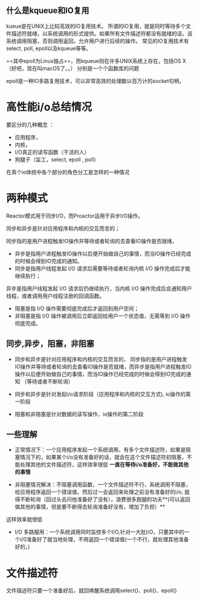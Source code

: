## 什么是kqueue和IO复用
kueue是在UNIX上比较高效的IO复用技术。
所谓的IO复用，就是同时等待多个文件描述符就绪，以系统调用的形式提供。如果所有文件描述符都没有就绪的话，该系统调用阻塞，否则调用返回，允许用户进行后续的操作。
常见的IO复用技术有select, poll, epoll以及kqueue等等。

==其中epoll为Linux独占==，而kqueue则在许多UNIX系统上存在，包括OS X（好吧，现在叫macOS了。。）
分别是一个个函数库的问题


epoll是一种IO多路复用技术，可以非常高效的处理数以百万计的socket句柄，

# 高性能i/o总结情况
要区分的几种概念 ： 
- 应用程序， 
- 内核，
- I/O真正的读写函数（干活的人）
- 狗腿子（监工，select, epoll , poll）

在真个io体统中各个部分的角色分工是怎样的一种情况

# 两种模式
Reactor模式用于同步I/O，而Proactor运用于异步I/O操作。

同步和异步是针对应用程序和内核的交互而言的；


同步指的是用户进程触发IO操作并等待或者轮询的去查看IO操作是否就绪，


- 异步是指用户进程触发IO操作以后便开始做自己的事情，而当IO操作已经完成的时候会得到IO完成的通知。
- 同步是指用户线程发起 I/O 请求后需要等待或者轮询内核 I/O 操作完成后才能继续执行；

异步是指用户线程发起 I/O 请求后仍继续执行，当内核 I/O 操作完成后会通知用户线程，或者调用用户线程注册的回调函数。

- 阻塞是指 I/O 操作需要彻底完成后才返回到用户空间；
- 非阻塞是指 I/O 操作被调用后立即返回给用户一个状态值，无需等到 I/O 操作彻底完成。

## 同步,异步，阻塞，非阻塞


- 同步和异步是针对应用程序和内核的交互而言的，
同步指的是用户进程触发IO操作并等待或者轮询的去查看IO操作是否就绪，而异步是指用户进程触发IO操作以后便开始做自己的事情，而当IO操作已经完成的时候会得到IO完成的通知
（等待或者不断轮询）

- 同步和异步是针对发起i/o请求阶段（应用程序和内核的交互方式), io操作的第一阶段

- 阻塞和非阻塞是针对数据的读写操作，io操作的第二阶段

## 一些理解
- 正常情况下：一个应用程序发起一个系统调用，有多个文件描述符，如果是阻塞情况下的，如果某个i/o没有准备好的话，就会在这个文件描述符初阻塞，不能处理其他的文件描述符，这样效率很低 **一直在等待i/o准备好，不能做其他的事情**

- 非阻塞情况解决：不阻塞调用函数，一个文件描述符不行，系统调用不阻塞，给应用程序返回一个错误值，然后过一会返回来处理之前没有准备好的i/o, 就得不断轮询（回过头去问他准备好了没有），浪费很多跑腿的功夫**(可以返回做其他的事情，但是要不断得去轮询准备好没有，增加了负担）**


这样效率就很低
- I/O 多路服用：一个系统调用同时监控多个I/O,针对一大批I/O，只要其中的一个i/0准备好了就当地处理，不用返回一个错误值(一个不行，就处理其他准备好的，)


# 文件描述符
文件描述符只要一个准备好后，就回唤醒系统调用select()、poll()、epoll()